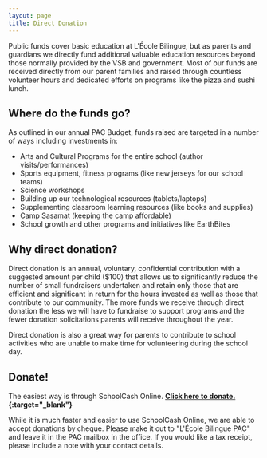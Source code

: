 ```yaml
---
layout: page
title: Direct Donation
---
```


Public funds cover basic education at L'École Bilingue, but as parents and guardians we directly fund additional valuable education resources beyond those normally provided by the VSB and government. Most of our funds are received directly from our parent families and raised through countless volunteer hours and dedicated efforts on programs like the pizza and sushi lunch.

## Where do the funds go?

As outlined in our annual PAC Budget, funds raised are targeted in a number of ways including investments in:

* Arts and Cultural Programs for the entire school (author visits/performances)
* Sports equipment, fitness programs (like new jerseys for our school teams)
* Science workshops
* Building up our technological resources (tablets/laptops)
* Supplementing classroom learning resources (like books and supplies)
* Camp Sasamat (keeping the camp affordable)
* School growth and other programs and initiatives like EarthBites

## Why direct donation?

Direct donation is an annual, voluntary, confidential contribution with a suggested amount per child ($100) that allows us to significantly reduce the number of small fundraisers undertaken and retain only those that are efficient and significant in return for the hours invested as well as those that contribute to our community. The more funds we receive through direct donation the less we will have to fundraise to support programs and the fewer donation solicitations parents will receive throughout the year.

Direct donation is also a great way for parents to contribute to school activities who are unable to make time for volunteering during the school day.

## Donate!

The easiest way is through SchoolCash Online. **[Click here to donate.](/donate){:target="_blank"}**

While it is much faster and easier to use SchoolCash Online, we are able to accept donations by cheque. Please make it out to "L'École Bilingue PAC" and leave it in the PAC mailbox in the office. If you would like a tax receipt, please include a note with your contact details.